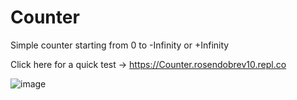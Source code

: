 # Counter
Simple counter starting from 0 to -Infinity or +Infinity

Click here for a quick test -> https://Counter.rosendobrev10.repl.co

![image](https://user-images.githubusercontent.com/104829819/192131631-9cd39ee3-049b-4f18-a47c-e588cbe4ce7b.png)

